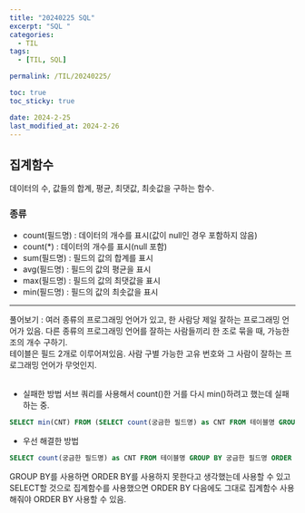```yaml
---
title: "20240225 SQL"
excerpt: "SQL "
categories:
  - TIL
tags:
  - [TIL, SQL]

permalink: /TIL/20240225/

toc: true
toc_sticky: true

date: 2024-2-25
last_modified_at: 2024-2-26
---
```


## 집계함수
데이터의 수, 값들의 합계, 평균, 최댓값, 최솟값을 구하는 함수.

### 종류
- count(필드명) : 데이터의 개수를 표시(값이 null인 경우 포함하지 않음)
- count(*) : 데이터의 개수를 표시(null 포함)
- sum(필드명) : 필드의 값의 합계를 표시
- avg(필드명) : 필드의 값의 평균을 표시
- max(필드명) : 필드의 값의 최댓값을 표시
- min(필드명) : 필드의 값의 최솟값을 표시


<hr>
풀어보기 : 여러 종류의 프로그래밍 언어가 있고, 한 사람당 제일 잘하는 프로그래밍 언어가 있음. 다른 종류의 프로그래밍 언어를 잘하는 사람들끼리 한 조로 묶을 때, 가능한 조의 개수 구하기.<br>
테이블은 필드 2개로 이루어져있음. 사람 구별 가능한 고유 번호와 그 사람이 잘하는 프로그래밍 언어가 무엇인지.<br><br>

- 실패한 방법
서브 쿼리를 사용해서 count()한 거를 다시 min()하려고 했는데 실패하는 중.
```sql
SELECT min(CNT) FROM (SELECT count(궁금한 필드명) as CNT FROM 테이블명 GROUP BY 궁금한 필드명)
```

- 우선 해결한 방법
```sql
SELECT count(궁금한 필드명) as CNT FROM 테이블명 GROUP BY 궁금한 필드명 ORDER BY count(궁금한 필드명) asc limit 1
```
GROUP BY를 사용하면 ORDER BY를 사용하지 못한다고 생각했는데 사용할 수 있고 SELECT할 것으로 집계함수를 사용했으면 ORDER BY 다음에도 그대로 집계함수 사용해줘야 ORDER BY 사용할 수 있음.

